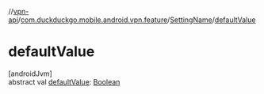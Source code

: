 //[vpn-api](../../../index.md)/[com.duckduckgo.mobile.android.vpn.feature](../index.md)/[SettingName](index.md)/[defaultValue](default-value.md)

# defaultValue

[androidJvm]\
abstract val [defaultValue](default-value.md): [Boolean](https://kotlinlang.org/api/latest/jvm/stdlib/kotlin/-boolean/index.html)
